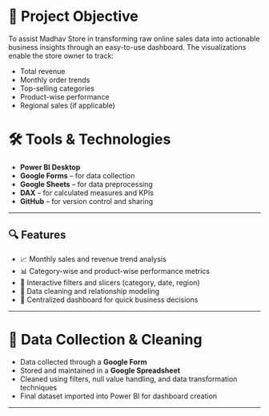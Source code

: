 
# 📌 Project Objective

To assist Madhav Store in transforming raw online sales data into actionable business insights through an easy-to-use dashboard. The visualizations enable the store owner to track:

- Total revenue
- Monthly order trends
- Top-selling categories
- Product-wise performance
- Regional sales (if applicable)

# 🛠️ Tools & Technologies

- **Power BI Desktop**
- **Google Forms** – for data collection
- **Google Sheets** – for data preprocessing
- **DAX** – for calculated measures and KPIs
- **GitHub** – for version control and sharing


---

## 🔍 Features

- 📈 Monthly sales and revenue trend analysis
- 📊 Category-wise and product-wise performance metrics
- 🎯 Interactive filters and slicers (category, date, region)
- 🧠 Data cleaning and relationship modeling
- 📂 Centralized dashboard for quick business decisions

---

# 🧹 Data Collection & Cleaning

- Data collected through a **Google Form**
- Stored and maintained in a **Google Spreadsheet**
- Cleaned using filters, null value handling, and data transformation techniques
- Final dataset imported into Power BI for dashboard creation

---


